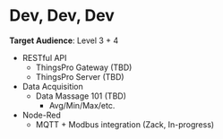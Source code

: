 # Dev, Dev, Dev

**Target Audience**: Level 3 + 4

- RESTful API
    - ThingsPro Gateway (TBD)
    - ThingsPro Server (TBD)
- Data Acquisition
    - Data Massage 101 (TBD)
        - Avg/Min/Max/etc.
- Node-Red
    - MQTT + Modbus integration (Zack, In-progress)
